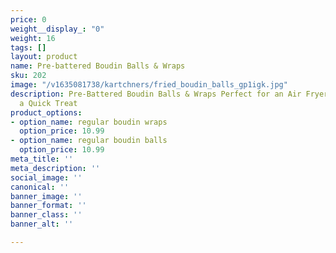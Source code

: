 ```yaml
---
price: 0
weight__display_: "0"
weight: 16
tags: []
layout: product
name: Pre-battered Boudin Balls & Wraps
sku: 202
image: "/v1635081738/kartchners/fried_boudin_balls_gp1igk.jpg"
description: Pre-Battered Boudin Balls & Wraps Perfect for an Air Fryer, or Oven for
  a Quick Treat
product_options:
- option_name: regular boudin wraps
  option_price: 10.99
- option_name: regular boudin balls
  option_price: 10.99
meta_title: ''
meta_description: ''
social_image: ''
canonical: ''
banner_image: ''
banner_format: ''
banner_class: ''
banner_alt: ''

---
```

